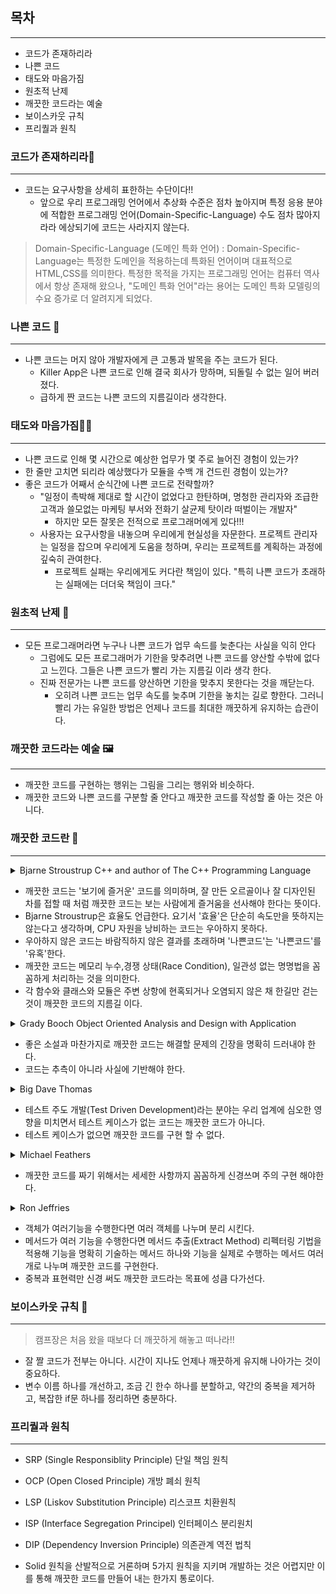 <h2> 목차</h2>

----

- 코드가 존재하리라
- 나쁜 코드
- 태도와 마음가짐
- 원초적 난제
- 깨끗한 코드라는 예술
- 보이스카웃 규칙
- 프리퀄과 원칙

### 코드가 존재하리라👾

---

- 코드는 요구사항을 상세히 표한하는 수단이다!!
  - 앞으로 우리 프로그래밍 언어에서 추상화 수준은 점차 높아지며 특정 응용 분야에 적합한 프로그래밍 언어(Domain-Specific-Language) 수도 점차 많아지라라 에상되기에 코드는 사라지지 않는다.

>Domain-Specific-Language (도메인 특화 언어) : Domain-Specific-Language는 특정한 도메인을 적용하는데 특화된 언어이며 대표적으로 HTML,CSS를 의미한다. 특정한 목적을 가지는 프로그래밍 언어는 컴퓨터 역사에서 항상 존재해 왔으나, "도메인 특화 언어"라는 용어는 도메인 특화 모델링의 수요 증가로 더 알려지게 되었다.



### 나쁜 코드 🤪

---

- 나쁜 코드는 머지 않아 개발자에게 큰 고통과 발목을 주는 코드가 된다.
  - Killer App은 나쁜 코드로 인해 결국 회사가 망하며, 되돌릴 수 없는 일어 버러졌다.
  - 급하게 짠 코드는 나쁜 코드의 지름길이라 생각한다.

### 태도와 마음가짐🚶‍♂️

---

- 나쁜 코드로 인해 몇 시간으로 예상한 업무가 몇 주로 늘어진 경험이 있는가?
- 한 줄만 고치면 되리라 예상했다가 모듈을 수백 개 건드린 경험이 있는가?
- 좋은 코드가 어째서 순식간에 나쁜 코드로 전략할까?
  - "일정이 촉박해 제대로 할 시간이 없었다고 한탄하며, 명청한 관리자와 조급한 고객과 쓸모없는 마케팅 부서와 전화기 살균제 탓이라 떠벌이는 개발자"
    - 하지만 모든 잘못은 전적으로 프로그래머에게 있다!!!
  - 사용자는 요구사항을 내놓으며 우리에게 현실성을 자문한다. 프로젝트 관리자는 일정을 잡으며 우리에게 도움을 청하며, 우리는 프로젝트를 계획하는 과정에 깊숙히 관여한다. 
    - 프로젝트 실패는 우리에게도 커다란 책임이 있다. "특히 나쁜 코드가 초래하는 실패에는 더더욱 책임이 크다."

### 원초적 난제 🤔

----

- 모든 프로그래머라면 누구나 나쁜 코드가 업무 속드를 늦춘다는 사실을 익히 안다
  - 그럼에도 모든 프로그래머가 기한을 맞추려면 나쁜 코드를 양산할 수밖에 없다고 느낀다. 그들은 나쁜 코드가 빨리 가는 지름길 이라 생각 한다.
  - 진짜 전문가는 나쁜 코드를 양산하면 기한을 맞추지 못한다는 것을 깨닫는다.
    - 오히려 나쁜 코드는 업무 속도를 늦추며 기한을 놓치는 길로 향한다. 그러니 빨리 가는 유일한 방법은 언제나 코드를 최대한 깨끗하게 유지하는 습관이다.

### 깨끗한 코드라는 예술  🖼

---

- 깨끗한 코드를 구현하는 행위는 그림을 그리는 행위와 비슷하다.
- 깨끗한 코드와 나쁜 코드를 구분할 줄 안다고 깨끗한 코드를 작성할 줄 아는 것은 아니다.

### 깨끗한 코드란 👀

---

<details markdown="1"> <summary>Bjarne Stroustrup C++ and author of The C++ Programming Language</summary>
  <ul>
			<li>논리가 간단해야 버그가 숨어 들지 못한다.</li>
			<li>의존성(Dependency)을 최대한 줄여야 유지보수가 쉬워진다.</li>
			<li>오류는 명백한 전략에 의거해 철저히 처리한다.</li>
    	<li>깨끗한 코드는 한 가지를 제대로 한다. </li>
	</ul>
  </details>

- 깨끗한 코드는 '보기에 즐거운' 코드를 의미하며, 잘 만든 오르골이나 잘 디자인된 차를 접할 때 처럼 깨끗한 코드는 보는 사람에게 즐거움을 선사해야 한다는 뜻이다.
- Bjarne Stroustrup은 효율도 언급한다. 요기서 '효율'은 단순히 속도만을 뜻하지는 않는다고 생각하며, CPU 자원을 낭비하는 코드는 우아하지 못하다. 
- 우아하지 않은 코드는 바람직하지 않은 결과를 초래하며 '나쁜코드'는 '나쁜코드'를 '유혹'한다.
- 깨끗한 코드는 메모리 누수,경쟁 상태(Race Condition), 일관성 없는 명명법을 꼼꼼하게 처리하는 것을 의미한다.
- 각 함수와 클래스와 모듈은 주변 상항에 현혹되거나 오염되지 않은 채 한길만 걷는 것이 깨끗한 코드의 지름길 이다.

<details markdown="1"> <summary>Grady Booch Object Oriented Analysis and Design with Application</summary>
  <ul>
			<li>깨끗한 코드는 단순하고 직접적 이다.</li>
			<li>깨끗한 코드는 잘 쓴 문장처럼 읽힌다.</li>
			<li>설계자의 의도를 숨기지 않는 것이 중요하다.</li>
    	<li>명쾌한 추상화와 단순한 제어문으로 가득핟,</li>
	</ul>
  </details>

- 좋은 소설과 마찬가지로 깨끗한 코드는 해결할 문제의 긴장을 명확히 드러내야 한다. 
- 코드는 추측이 아니라 사실에 기반해야 한다.

<details markdown="1"> <summary>Big Dave Thomas</summary>
  <ul>
			<li>작성자가 아니더라도 읽기 쉽꼬 고치기 쉬워야 한다.</li>
			<li>깨끗한 코드에는 의미 있는 이름이 붙는다.</li>
			<li>특정 목적을 달성하는 방법은 하나만 제공해야한다.</li>
    	<li>의존성은 최소이며 각 의존성을 명확히 정의한다.</li>
	</ul>
  </details>

- 테스트 주도 개발(Test Driven Development)라는 분야는 우리 업계에 심오한 영향을 미치면서 테스트 케이스가 없는 코드는 깨끗한 코드가 아니다.
- 테스트 케이스가 없으면 깨끗한 코드를 구현 할 수 없다.

<details markdown="1"> <summary>Michael Feathers</summary>
  <ul>
			<li>깨끗한 코드는 언제나 누군가 주의 깊게 짰다는 느낌을 준다.</li>
			<li>항상 모든 사항을 고려하며 개발해 나아가야 한다.</li>
	</ul>
  </details>

- 깨끗한 코드를 짜기 위해서는 세세한 사항까지 꼼꼼하게 신경쓰며 주의 구현 해야한다.

<details markdown="1"> <summary>Ron Jeffries</summary>
  <ul>
			<li>모든 테스트를 통과한다.</li>
			<li>중복이 없다.</li>
			<li>시스템 내 모든 설게 아이디어를 표현 한다.</li>
    	<li>클래스, 메서드, 함수 등을 최대한 줄인다.</li>
	</ul>
  </details>

- 객체가 여러기능을 수행한다면 여러 객체를 나누며 분리 시킨다.
- 메서드가 여러 기능을 수행한다면 메서드 추출(Extract Method) 리펙터링 기법을 적용해 기능을 명확히 기술하는 메서드 하나와 기능을 실제로 수행하는 메서드 여러 개로 나누며 깨끗한 코드를 구현한다.
- 중복과 표현력만 신경 써도 깨끗한 코드라는 목표에 성큼 다가선다.



### 보이스카웃 규칙 👮

---

> 캠프장은 처음 왔을 때보다 더 깨끗하게 해놓고 떠나라!!

- 잘 짤 코드가 전부는 아니다. 시간이 지나도 언제나 깨끗하게 유지해 나아가는 것이 중요하다.
- 변수 이름 하나를 개선하고, 조금 긴 한수 하나를 분할하고, 약간의 중복을 제거하고, 복잡한 if문 하나를 정리하면 충분하다.



### 프리퀄과 원칙

---

- SRP (Single Responsiblity Principle)  단일 책임 원칙
- OCP (Open Closed Principle) 개방 폐쇠 원칙
- LSP (Liskov Substitution Principle) 리스코프 치환원칙
- ISP (Interface Segregation Principel) 인터페이스 분리원치
- DIP (Dependency Inversion Principle) 의존관계 역전 법칙

- Solid 원칙을 산발적으로 거론하며 5가지 원칙을 지키며 개발하는 것은 어렵지만 이를 통해 깨끗한 코드를 만들어 내는 한가지 통로이다.

